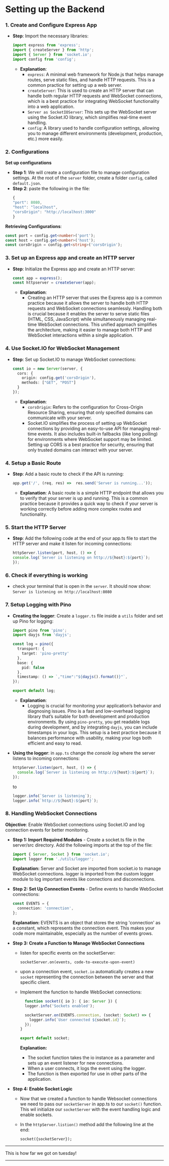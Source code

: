 # Setting up the Backend

### 1. Create and Configure Express App
- **Step**: Import the necessary libraries:
    ```typescript
    import express from 'express';
    import { createServer } from 'http';
    import { Server } from 'socket.io';
    import config from 'config';
    ```
  - **Explanation**: 
    - `express`: A minimal web framework for Node.js that helps manage routes, serve static files, and handle HTTP requests. This is a common practice for setting up a web server.
    - `createServer`: This is used to create an HTTP server that can handle both regular HTTP requests and WebSocket connections, which is a best practice for integrating WebSocket functionality into a web application.
    - `Server as SocketIOServer`: This sets up the WebSocket server using the Socket.IO library, which simplifies real-time event handling.
    - `config`: A library used to handle configuration settings, allowing you to manage different environments (development, production, etc.) more easily.

### 2. Configurations
**Set up configurations**
- **Step 1**: We will create a configuration file to manage configuration settings. At the root of the `server` folder, create a folder `config`, called `default.json`.
- **Step 2**: paste the following in the file:
  ```typescript
  {
  "port": 8080,
  "host": "localhost",
  "corsOrigin": "http://localhost:3000"
  }
  ```

**Retrieving Configurations**:
```typescript
const port = config.get<number>('port');
const host = config.get<number>('host');
const corsOrigin = config.get<string>('corsOrigin');
```

### 3. Set up an Express app and create an HTTP server
- **Step**: Initialize the Express app and create an HTTP server:
    ```typescript
    const app = express();
    const httpserver = createServer(app);
    ```
  - **Explanation**: 
    - Creating an HTTP server that uses the Express app is a common practice because it allows the server to handle both HTTP requests and WebSocket connections seamlessly. Handling both is crucial because it enables the server to serve static files (HTML, CSS, JavaScript) while simultaneously managing real-time WebSocket connections. This unified approach simplifies the architecture, making it easier to manage both HTTP and WebSocket interactions within a single application.

### 4. Use Socket.IO for WebSocket Management
- **Step**: Set up Socket.IO to manage WebSocket connections:
    ```typescript
    const io = new Server(server, {
      cors: {
        origin: config.get('corsOrigin'),
        methods: ["GET", "POST"]
      }
    });
    ```
  - **Explanation**: 
    - `corsOrigin`: Refers to the configuration for Cross-Origin Resource Sharing, ensuring that only specified domains can communicate with your server.
    - Socket.IO simplifies the process of setting up WebSocket connections by providing an easy-to-use API for managing real-time events. It also includes built-in fallbacks (like long polling) for environments where WebSocket support may be limited. Setting up CORS is a best practice for security, ensuring that only trusted domains can interact with your server.

### 4. Setup a Basic Route
- **Step**: Add a basic route to check if the API is running:
    ```typescript
    app.get('/', (req, res) =>  res.send('Server is running...'));
    ```
  - **Explanation**: A basic route is a simple HTTP endpoint that allows you to verify that your server is up and running. This is a common practice because it provides a quick way to check if your server is working correctly before adding more complex routes and functionality.

### 5. Start the HTTP Server
- **Step**: Add the following code at the end of your app.ts file to start the HTTP server and make it listen for incoming connections:
  ```typescript
  httpServer.listen(port, host, () => {
  console.log(`Server is listening on http://${host}:${port}`);
  });
  ```

### 6. Check if everything is working
- check your terminal that is open in the `server`. It should now show: `Server is listening on http://localhost:8080`


### 7. Setup Logging with Pino
- **Creating the logger**: Create a `logger.ts` file inside a `utils` folder and set up Pino for logging:
    ```typescript
    import pino from 'pino';
    import dayjs from 'dayjs';

    const log = pino({
      transport: {
        target: 'pino-pretty'
      },
      base: {
        pid: false
      },
      timestamp: () => `,"time":"${dayjs().format()}"`,
    });

    export default log;
    ```
  - **Explanation**: 
    - Logging is crucial for monitoring your application’s behavior and diagnosing issues. Pino is a fast and low-overhead logging library that’s suitable for both development and production environments. By using `pino-pretty`, you get readable logs during development, and by integrating `dayjs`, you can include timestamps in your logs. This setup is a best practice because it balances performance with usability, making your logs both efficient and easy to read.

- **Using the logger**: in `app.ts` change the *console log* where the server listens to incoming connections:
  ```typescript
  httpServer.listen(port, host, () => {
    console.log(`Server is listening on http://${host}:${port}`);
  });
  ```
  to
  ```typescript
  logger.info(`Server is listening`);
  logger.info(`http://${host}:${port}`);
  ```

### 8. Handling WebSocket Connections
**Objective**: Enable WebSocket connections using Socket.IO and log connection events for better monitoring.

- **Step 1: Import Required Modules**
      - Create a socket.ts file in the server/src directory. Add the following imports at the top of the file:

    ```typescript
    import { Server, Socket } from 'socket.io';
    import logger from './utils/logger';
    ```
    **Explanation:**
    Server and Socket are imported from socket.io to manage WebSocket connections.
    logger is imported from the custom logger module to log important events like connections and disconnections.
- **Step 2: Set Up Connection Events**
      - Define events to handle WebSocket connections:

    ```typescript
    const EVENTS = {
      connection: 'connection',
    };
    ```
    **Explanation:**
    EVENTS is an object that stores the string 'connection' as a constant, which represents the connection event. This makes your code more maintainable, especially as the number of events grows.
- **Step 3: Create a Function to Manage WebSocket Connections**
  - listen for specific events on the socketServer:
  
    `socketServer.on(events, code-to-execute-upon-event)`
    
  - upon a connection event, `socket.io` automatically creates a new `socket` representing the connection between the server and that specific client.
  
  - Implement the function to handle WebSocket connections:

    ```typescript
      function socket({ io }: { io: Server }) {
      logger.info('Sockets enabled');
    
      socketServer.on(EVENTS.connection, (socket: Socket) => {
        logger.info(`User connected ${socket.id}`);
      });
    }
    
    export default socket;
    ```

    **Explanation:**
    - The socket function takes the io instance as a parameter and sets up an event listener for new connections.
    - When a user connects, it logs the event using the logger.
    - The function is then exported for use in other parts of the application.


- **Step 4: Enable Socket Logic**
  - Now that we created a function to handle Websocket connections we need to pass our `socketServer` in app.ts to our `socket()` function. This wil initialize our `socketServer` with the event handling logic and enable sockets.
  - In the `httpServer.listion()` method add the following line at the end:

    `socket({socketServer});`


---

This is how far we got on tuesday!

---
